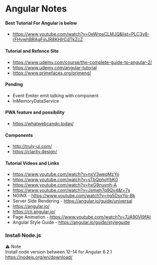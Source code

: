 # Angular Notes

#### Best Tutorial For Angular is below
- https://www.youtube.com/watch?v=0eWrpsCLMJQ&list=PLC3y8-rFHvwhBRAgFinJR8KHIrCdTkZcZ



#### Tutorial and Refence Site
- https://www.udemy.com/course/the-complete-guide-to-angular-2/
- https://www.udemy.com/angular-tutorial
- https://www.primefaces.org/primeng/


#### Pending
- Event Emiter emit talking with component
- InMemoryDataService


#### PWA feature and possibility
- https://whatwebcando.today/


#### Components
- http://truly-ui.com/
- https://clarity.design/

#### Tutorial Videos and Links
- https://www.youtube.com/watch?v=nxV3weqMzYo
- https://www.youtube.com/watch?v=sTbQphoYbK0
- https://www.youtube.com/watch?v=hxG9nuvnh-A
- https://www.youtube.com/watch?v=Jsmeh7q9Qv4&t=7s
- NGINX - https://www.youtube.com/watch?v=ng5DsxYp-Bk
- Server Side Rendering - https://angular.io/guide/universal
- https://angular.io/
- https://cli.angular.io/
- Page Animation - https://www.youtube.com/watch?v=7JA90VI9fAI
- Angular Style Guide - https://angular.io/guide/styleguide

### Install Node.js
:warning: Note<br>
Install node version between 12-14 for Angular 6.2.1
https://nodejs.org/en/download/
